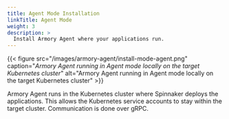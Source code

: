 ```yaml
---
title: Agent Mode Installation
linkTitle: Agent Mode
weight: 3
description: >
  Install Armory Agent where your applications run.
---
```


{{< figure src="/images/armory-agent/install-mode-agent.png"
caption="<i>Armory Agent running in Agent mode locally on the target Kubernetes cluster</i>"
alt="Armory Agent running in Agent mode locally on the target Kubernetes cluster" >}}


Armory Agent runs in the Kubernetes cluster where Spinnaker deploys the applications.  This allows the Kubernetes service accounts to stay within the target cluster. Communication is done over gRPC.